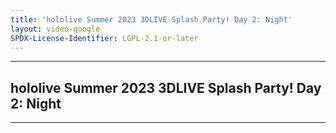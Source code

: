 ```yaml
---
title: 'hololive Summer 2023 3DLIVE Splash Party! Day 2: Night'
layout: video-google
SPDX-License-Identifier: LGPL-2.1-or-later
---
```


---

## hololive Summer 2023 3DLIVE Splash Party! Day 2: Night

<div class="container">
  <video-js id="my-video" class="vjs-fluid vjs-layout-medium" controls preload="auto" poster="https://xx58j-my.sharepoint.com/:i:/g/personal/akunanime_xx58j_onmicrosoft_com/EYhNIqwdK4xOqO-AiyMH9XYBdkfoxl2w3Mv_SjRihqMDlg?download=1">
    <source src="https://xx58j-my.sharepoint.com/:v:/g/personal/peekaboo_xx58j_onmicrosoft_com/EaeHfSA2p9RPs3Haaq9MU1cBb3Imd1YOEJrpqSiVvPsaNg?download=1" type="video/mp4"/>
  </video-js>
</div>

---
